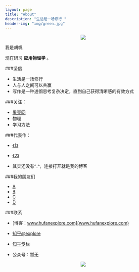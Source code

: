 ```yaml
---
layout: page
title: "About"
description: "生活是一场修行 "
header-img: "img/green.jpg"
---
```



<center>
    <p><img src="http://7xlfkx.com1.z0.glb.clouddn.com/white2.jpg" align="center"></p>
</center>

我是胡帆

现在研习 **应用物理学** 。

###坚信


- 生活是一场修行
- 人与人之间可以共赢
- 写作是一种透彻思考复杂决定，直到自己获得清晰感的有效方式


###关注：


- [果壳网](http://www.guokr.com/)
- 物理
- 学习方法




###代表作：

- [《1》](http://www.hufanexplore.com/)

- [《2》](http://www.hufanexplore.com/)

-  其实还没有^_^，连接打开就是我的博客


###我的朋友们

- [A](http://yilee.me)
- [B](http://caos.me)
- [C](http://BuzhiNote.com)
- [D](http://azeril.me)

###联系

- [博客：www.hufanexplore.com](www.hufanexplore.com)

- [知乎@explore](http://www.zhihu.com/people/explore.)

- [知乎专栏](http://zhuanlan.zhihu.com/explore.)

- 公众号：暂无


<center>
    <p><img src="http://i173.photobucket.com/albums/w63/cnfeat/2015-08-29-2_zpsqj7po8eo.png" align="center"></p>
</center>






